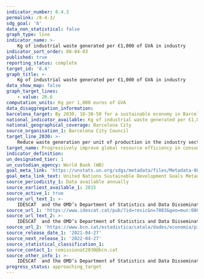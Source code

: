 ```yaml
---
indicator_number: 8.4.3
permalink: /8-4-3/
sdg_goal: '8'
data_non_statistical: false
graph_type: line
indicator_name: >-
    Kg of industrial waste generated per €1,000 of GVA in industry
indicator_sort_order: 08-04-03
published: true
reporting_status: complete
target_id: '8.4'
graph_title: >-
    Kg of industrial waste generated per €1,000 of GVA in industry
data_show_map: false
graph_target_lines:
    - value: 26.6
computation_units: Kg per 1,000 euros of GVA
data_disaggregation_information: 
barcelona_target: By 2030, 10-30-50 for a sustainable economy in Barcelona
national_indicator_available: Kg of industrial waste generated per €1,000 of GVA in industry
national_geographical_coverage: Barcelona City
source_organisation_1: Barcelona City Council
target_line_2030: >-
    Reduce waste generation per unit of production in the industry sector by 30%: Less than 26.6 Kg in 2030
target_name: Progressively improve global resource efficiency in consumption and production, and endeavour to decouple economic growth from environmental degradation, in accordance with the 10-year framework of programmes on sustainable consumption and production, with developed countries taking the lead
indicator_definition:
un_designated_tier: 1
un_custodian_agency: World Bank (WB)
goal_meta_link: 'https://unstats.un.org/sdgs/metadata/files/Metadata-08-04-01.pdf'
goal_meta_link_text: United Nations Sustainable Development Goals Metadata (pdf 894kB)
source_periodicity_1: Data available annually
source_earliest_available_1: 2015
source_active_1: true
source_url_text_1: >-
    IDESCAT  and the OMD’s Department of Statistics and Data Dissemination 
source_url_1: 'https://www.idescat.cat/pub/?id=resic&n=7083&geo=mun:080193'
source_url_text_2: >-
    IDESCAT  and the OMD’s Department of Statistics and Data Dissemination 
source_url_2: 'https://www.bcn.cat/estadistica/catala/dades/economia/pib/pib_anual/T1.htm'  
source_release_date_1: '2021-04-27'
source_next_release_1: '2022-04-27'
source_statistical_classification_1: 
source_contact_1: comissionat2030@bcn.cat
source_other_info_1: >-
    IDESCAT  and the OMD’s Department of Statistics and Data Dissemination
progress_status: approaching_target
---
```

